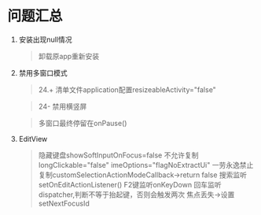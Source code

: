 # 问题汇总

1. 安装出现null情况
    > 卸载原app重新安装
2. 禁用多窗口模式
    > 24.+ 清单文件application配置resizeableActivity="false"  
    
    > 24- 禁用横竖屏  
    
    > 多窗口最终停留在onPause()
3. EditView
    > 隐藏键盘showSoftInputOnFocus=false
    > 不允许复制longClickable="false"  imeOptions="flagNoExtractUi"
    > 一劳永逸禁止复制customSelectionActionModeCallback->return false
    > 搜索监听setOnEditActionListener()
    > F2键监听onKeyDown
    > 回车监听dispatcher,判断不等于抬起键，否则会触发两次
    > 焦点丢失->设置setNextFocusId


